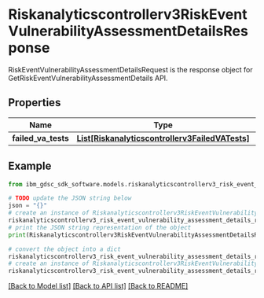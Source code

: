 # Riskanalyticscontrollerv3RiskEventVulnerabilityAssessmentDetailsResponse

RiskEventVulnerabilityAssessmentDetailsRequest is the response object for GetRiskEventVulnerabilityAssessmentDetails API.

## Properties

Name | Type | Description | Notes
------------ | ------------- | ------------- | -------------
**failed_va_tests** | [**List[Riskanalyticscontrollerv3FailedVATests]**](Riskanalyticscontrollerv3FailedVATests.md) |  | [optional] 

## Example

```python
from ibm_gdsc_sdk_software.models.riskanalyticscontrollerv3_risk_event_vulnerability_assessment_details_response import Riskanalyticscontrollerv3RiskEventVulnerabilityAssessmentDetailsResponse

# TODO update the JSON string below
json = "{}"
# create an instance of Riskanalyticscontrollerv3RiskEventVulnerabilityAssessmentDetailsResponse from a JSON string
riskanalyticscontrollerv3_risk_event_vulnerability_assessment_details_response_instance = Riskanalyticscontrollerv3RiskEventVulnerabilityAssessmentDetailsResponse.from_json(json)
# print the JSON string representation of the object
print(Riskanalyticscontrollerv3RiskEventVulnerabilityAssessmentDetailsResponse.to_json())

# convert the object into a dict
riskanalyticscontrollerv3_risk_event_vulnerability_assessment_details_response_dict = riskanalyticscontrollerv3_risk_event_vulnerability_assessment_details_response_instance.to_dict()
# create an instance of Riskanalyticscontrollerv3RiskEventVulnerabilityAssessmentDetailsResponse from a dict
riskanalyticscontrollerv3_risk_event_vulnerability_assessment_details_response_from_dict = Riskanalyticscontrollerv3RiskEventVulnerabilityAssessmentDetailsResponse.from_dict(riskanalyticscontrollerv3_risk_event_vulnerability_assessment_details_response_dict)
```
[[Back to Model list]](../README.md#documentation-for-models) [[Back to API list]](../README.md#documentation-for-api-endpoints) [[Back to README]](../README.md)



